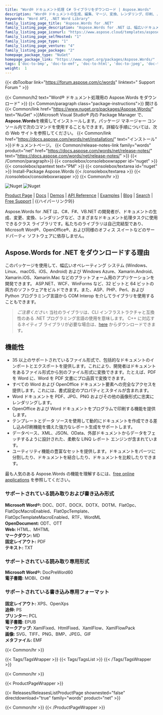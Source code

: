 ```yaml
---
title: "Word® ドキュメント処理 C# ライブラリをダウンロード | Aspose.Words"
description: "Word® ドキュメントの生成、編集、マージ、変換、レンダリング、印刷、.NET API を介したレポート生成用の C# クラス ライブラリを含む DLL をダウンロードします。"
keywords: "Word API, .NET Word Library"
family_listing_page_title: "Aspose.Words for .NET"
family_listing_page_description: "Aspose.Words for .NET は、幅広いドキュメント処理タスクをアプリケーション内で直接実行できるようにする高度な Word ドキュメント処理 API です。"
family_listing_page_iconurl: "https://www.aspose.cloud/templates/aspose/App_Themes/V3/images/words/272x272/aspose_words-for-net.png"
family_listing_page_selfHosted: "1"
family_listing_page_type: "1"
family_listing_page_venture: "4"
family_listing_page_package: "2"
homepage_package_type: "NuGet"
homepage_package_link: "https://www.nuget.org/packages/Aspose.Words/"
tags: ['doc-to-bmp', 'doc-to-emf', 'doc-to-html', 'doc-to-jpeg', 'doc-to-pdf', 'doc-to-png', 'doc-to-postscript', 'doc-to-ps', 'docx-to-epub', 'docx-to-gif', 'docx-to-html', 'docx-to-markdown', 'docx-to-md', 'docx-to-mhtml', 'docx-to-pcl', 'docx-to-pdf', 'word-to-bmp', 'word-to-emf', 'word-to-epub', 'word-to-gif', 'word-to-html', 'word-to-jpeg', 'word-to-markdown', 'word-to-md', 'word-to-mhtml', 'word-to-pcl', 'word-to-pdf', 'word-to-png', 'word-to-postscript', 'word-to-ps']
weight:  1
---
```


{{< dbToolbar link="https://forum.aspose.com/c/words" linktext=" Support Forum " >}}

{{< Common/h2 text="Word® ドキュメント処理用の Aspose.Words をダウンロード"  >}}
{{< Common/paragraph class="package-instructions">}}
開ける
{{< Common/link href="https://www.nuget.org/packages/Aspose.Words/" text="NuGet"  >}}Microsoft Visual Studio® 内の Package Manager で、 <b>Aspose.Words</b>を検索してインストールします。パッケージ マネージャー コンソール内で次のコマンドを使用することもできます。詳細な手順については、次の Web サイトを参照してください。
{{< Common/link href="https://docs.aspose.com/words/net/installation/" text="インストール"  >}}ドキュメントページ。
{{< Common/release-notes-link family="words" product="net" href="https://docs.aspose.com/words/net/release-notes/" text="https://docs.aspose.com/words/net/release-notes/"  >}}
{{< /Common/paragraph>}}
{{< consolebox/consoleboxwrapper id="nuget" >}}
       {{< consolebox/spantext text="PM" >}}
       {{< consolebox/textarea id="nuget" >}} Install-Package Aspose.Words {{< /consolebox/textarea >}}
{{< /consolebox/consoleboxwrapper >}}
{{< Common/hr >}}

![Nuget](https://img.shields.io/nuget/v/Aspose.Words) ![Nuget](https://img.shields.io/nuget/dt/Aspose.Words?label=nuget%20downloads)

[Product Page](https://products.aspose.com/words/net/) | [Docs](https://docs.aspose.com/words/net/) | [Demos](https://products.aspose.app/words/family) | [API Reference](https://reference.aspose.com/words/net/) | [Examples](https://github.com/aspose-words/Aspose.Words-for-.NET/tree/master/Examples) | [Blog](https://blog.aspose.com/category/words/) | [Search](https://search.aspose.com/) | [Free Support](https://forum.aspose.com/c/words) | {{ハイパーリンク9}}

Aspose.Words for .NET は、C#、F#、VB.NET の開発者が、ドキュメントの生成、変更、変換、レンダリングなど、さまざまなドキュメント処理タスクに使用できるクラス ライブラリです。私たちのライブラリは自己完結型であり、Microsoft Word®、OpenOffice®、および同様のオフィス スイートなどのサードパーティ ソフトウェアに依存しません。

## Aspose.Words for .NET をダウンロードする理由

このパッケージを使用して、幅広いオペレーティング システム (Windows、Linux、macOS、iOS、Android) および Windows Azure、Xamarin.Android、Xamarin.iOS、Xamarin.Mac などのプラットフォーム用のアプリケーションを開発できます。 ASP.NET、WCF、WinForms など、32 ビットと 64 ビットの両方のソフトウェアをビルドできます。また、ASP、PHP、Perl、および Python プログラミング言語から COM Interop を介してライブラリを使用することもできます。

> *ご注意ください*: 当社のライブラリは、CLI インフラストラクチャと互換性のある .NET プログラミング言語の使用を意味します。 C++ に対応するネイティブ ライブラリが必要な場合は、[here](https://www.nuget.org/packages/Aspose.Words.Cpp/) からダウンロードできます。

## 機能性

- 35 以上のサポートされているファイル形式で、包括的なドキュメントのインポートとエクスポートを提供します。これにより、開発者はドキュメントをあるファイル形式から別のファイル形式に変換できます。たとえば、PDF を Word に、Word を PDF 文書にプロ品質で変換できます。
- すべての Word および OpenOffice ドキュメント要素への完全なアクセスを提供します。これには、書式設定のプロパティとスタイルが含まれます。
- Word ドキュメントを PDF、JPG、PNG およびその他の画像形式に忠実にレンダリングします。
- OpenOffice および Word ドキュメントをプログラムで印刷する機能を提供します。
- テンプレートとデータ ソースを使用して動的にドキュメントを作成できる差し込み印刷機能を備えた強力なレポート生成をサポートします。
- データベース、XML、JSON、OData、外部ドキュメントからデータをフェッチするように設計された、柔軟な LINQ レポート エンジンが含まれています。
- ユーティリティ機能の豊富なセットを提供します。ドキュメントをパーツに分割したり、ドキュメントを結合したり、ドキュメントを比較したりできます。

最も人気のある Aspose.Words の機能を理解するには、[free online applications](https://products.aspose.app/words/family) を参照してください。


### サポートされている読み取りおよび書き込み形式

**Microsoft Word®:** DOC、DOT、DOCX、DOTX、DOTM、FlatOpc、FlatOpcMacroEnabled、FlatOpcTemplate、FlatOpcTemplateMacroEnabled、RTF、WordML\
**OpenDocument:** ODT、OTT\
**Web:** HTML、MHTML\
**マークダウン:** MD\
**固定レイアウト:** PDF\
**テキスト:** TXT

### サポートされている読み取り専用形式

**Microsoft Word®:** DocPreWord60\
**電子書籍:** MOBI、CHM

### サポートされている書き込み専用フォーマット

**固定レイアウト:** XPS、OpenXps\
**追伸:** PS\
**プリンター:** PCL\
**電子書籍:** EPUB\
**マークアップ:** XamlFixed、HtmlFixed、XamlFlow、XamlFlowPack\
**画像:** SVG、TIFF、PNG、BMP、JPEG、GIF\
**メタファイル:** EMF

{{< Common/hr >}}

{{< Tags/TagsWrapper >}}
 {{< Tags/TagsList >}}
{{< /Tags/TagsWrapper >}}

{{< Common/hr >}}

{{< ProductPageWrapper >}}
<!-- ReleasesListProductPage-->
   {{< Releases/ReleasesListProductPage shownested="false"  directdownload="true" family="words" product="net" >}}
<!-- /ReleasesListProductPage-->
{{< Common/hr >}}
{{< /ProductPageWrapper >}}

